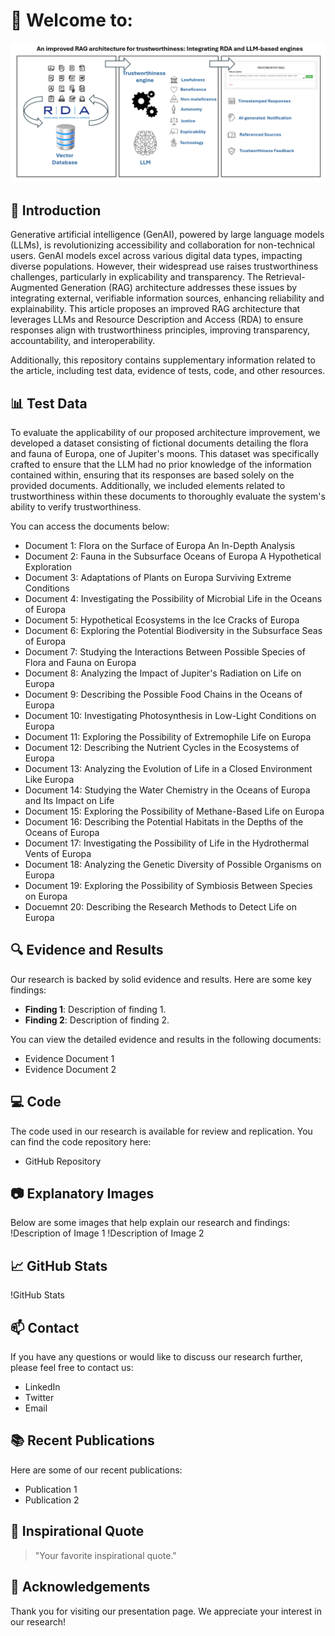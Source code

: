 # 👋 Welcome to: 

![Banner](https://github.com/TrustAIRepo/TrustAIRepo/blob/main/assets/images/Banner.PNG)

## 🚀 Introduction
Generative artificial intelligence (GenAI), powered by large language models (LLMs), is revolutionizing accessibility and collaboration for non-technical users. GenAI models excel across various digital data types, impacting diverse populations. However, their widespread use raises trustworthiness challenges, particularly in explicability and transparency. The Retrieval-Augmented Generation (RAG) architecture addresses these issues by integrating external, verifiable information sources, enhancing reliability and explainability. This article proposes an improved RAG architecture that leverages LLMs and Resource Description and Access (RDA) to ensure responses align with trustworthiness principles, improving transparency, accountability, and interoperability.

Additionally, this repository contains supplementary information related to the article, including test data, evidence of tests, code, and other resources.

## 📊 Test Data
To evaluate the applicability of our proposed architecture improvement, we developed a dataset consisting of fictional documents detailing the flora and fauna of Europa, one of Jupiter's moons. This dataset was specifically crafted to ensure that the LLM had no prior knowledge of the information contained within, ensuring that its responses are based solely on the provided documents. Additionally, we included elements related to trustworthiness within these documents to thoroughly evaluate the system's ability to verify trustworthiness.

You can access the documents below:
- Document 1: Flora on the Surface of Europa An In-Depth Analysis
- Document 2: Fauna in the Subsurface Oceans of Europa A Hypothetical Exploration
- Document 3: Adaptations of Plants on Europa Surviving Extreme Conditions
- Document 4: Investigating the Possibility of Microbial Life in the Oceans of Europa
- Document 5: Hypothetical Ecosystems in the Ice Cracks of Europa
- Document 6: Exploring the Potential Biodiversity in the Subsurface Seas of Europa
- Document 7: Studying the Interactions Between Possible Species of Flora and Fauna on Europa
- Document 8: Analyzing the Impact of Jupiter's Radiation on Life on Europa
- Document 9: Describing the Possible Food Chains in the Oceans of Europa
- Document 10: Investigating Photosynthesis in Low-Light Conditions on Europa
- Document 11: Exploring the Possibility of Extremophile Life on Europa
- Document 12: Describing the Nutrient Cycles in the Ecosystems of Europa
- Document 13: Analyzing the Evolution of Life in a Closed Environment Like Europa
- Document 14: Studying the Water Chemistry in the Oceans of Europa and Its Impact on Life
- Document 15: Exploring the Possibility of Methane-Based Life on Europa
- Document 16: Describing the Potential Habitats in the Depths of the Oceans of Europa
- Document 17: Investigating the Possibility of Life in the Hydrothermal Vents of Europa
- Document 18: Analyzing the Genetic Diversity of Possible Organisms on Europa
- Document 19: Exploring the Possibility of Symbiosis Between Species on Europa
- Docuemnt 20: Describing the Research Methods to Detect Life on Europa
  

## 🔍 Evidence and Results
Our research is backed by solid evidence and results. Here are some key findings:
- **Finding 1**: Description of finding 1.
- **Finding 2**: Description of finding 2.

You can view the detailed evidence and results in the following documents:
- Evidence Document 1
- Evidence Document 2

## 💻 Code
The code used in our research is available for review and replication. You can find the code repository here:
- GitHub Repository

## 📷 Explanatory Images
Below are some images that help explain our research and findings:
!Description of Image 1
!Description of Image 2

## 📈 GitHub Stats
!GitHub Stats

## 📫 Contact
If you have any questions or would like to discuss our research further, please feel free to contact us:
- LinkedIn
- Twitter
- Email

## 📚 Recent Publications
Here are some of our recent publications:
- Publication 1
- Publication 2

## 💬 Inspirational Quote
> "Your favorite inspirational quote."

## 🎉 Acknowledgements
Thank you for visiting our presentation page. We appreciate your interest in our research!

